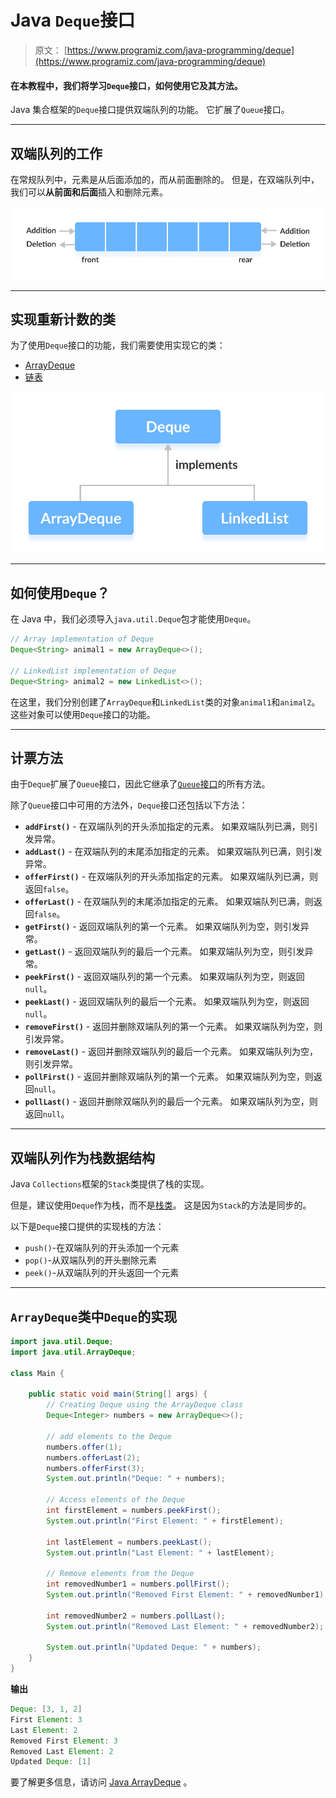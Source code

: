 # Java `Deque`接口

> 原文： [https://www.programiz.com/java-programming/deque](https://www.programiz.com/java-programming/deque)

#### 在本教程中，我们将学习`Deque`接口，如何使用它及其方法。

Java 集合框架的`Deque`接口提供双端队列的功能。 它扩展了`Queue`接口。

* * *

## 双端队列的工作

在常规队列中，元素是从后面添加的，而从前面删除的。 但是，在双端队列中，我们可以**从前面和后面**插入和删除元素。

![Working of deque (double-ended queue) data structure](img/a4f3f7a52d0692ab222a1e3c4c6fde58.png)

* * *

## 实现重新计数的类

为了使用`Deque`接口的功能，我们需要使用实现它的类：

*   [ArrayDeque](/java-programming/arraydeque "Java ArrayDeque")
*   [链表](/java-programming/linkedlist "Java LinkedList")

![ArrayDeque and Linkedlist implements Deque](img/38fa616d3b7b8422b03b2f90133c13cc.png)

* * *

## 如何使用`Deque`？

在 Java 中，我们必须导入`java.util.Deque`包才能使用`Deque`。

```java
// Array implementation of Deque
Deque<String> animal1 = new ArrayDeque<>();

// LinkedList implementation of Deque
Deque<String> animal2 = new LinkedList<>(); 
```

在这里，我们分别创建了`ArrayDeque`和`LinkedList`类的对象`animal1`和`animal2`。 这些对象可以使用`Deque`接口的功能。

* * *

## 计票方法

由于`Deque`扩展了`Queue`接口，因此它继承了[`Queue`接口](/java-programming/queue "Java Queue interface")的所有方法。

除了`Queue`接口中可用的方法外，`Deque`接口还包括以下方法：

*   **`addFirst()`** - 在双端队列的开头添加指定的元素。 如果双端队列已满，则引发异常。
*   **`addLast()`** - 在双端队列的末尾添加指定的元素。 如果双端队列已满，则引发异常。
*   **`offerFirst()`** - 在双端队列的开头添加指定的元素。 如果双端队列已满，则返回`false`。
*   **`offerLast()`** - 在双端队列的末尾添加指定的元素。 如果双端队列已满，则返回`false`。
*   **`getFirst()`** - 返回双端队列的第一个元素。 如果双端队列为空，则引发异常。
*   **`getLast()`** - 返回双端队列的最后一个元素。 如果双端队列为空，则引发异常。
*   **`peekFirst()`** - 返回双端队列的第一个元素。 如果双端队列为空，则返回`null`。
*   **`peekLast()`** - 返回双端队列的最后一个元素。 如果双端队列为空，则返回`null`。
*   **`removeFirst()`** - 返回并删除双端队列的第一个元素。 如果双端队列为空，则引发异常。
*   **`removeLast()`** - 返回并删除双端队列的最后一个元素。 如果双端队列为空，则引发异常。
*   **`pollFirst()`** - 返回并删除双端队列的第一个元素。 如果双端队列为空，则返回`null`。
*   **`pollLast()`** - 返回并删除双端队列的最后一个元素。 如果双端队列为空，则返回`null`。

* * *

## 双端队列作为栈数据结构

Java `Collections`框架的`Stack`类提供了栈的实现。

但是，建议使用`Deque`作为栈，而不是[栈类](/java-programming/stack "Java Stack class")。 这是因为`Stack`的方法是同步的。

以下是`Deque`接口提供的实现栈的方法：

*   `push()`-在双端队列的开头添加一个元素
*   `pop()`-从双端队列的开头删除元素
*   `peek()`-从双端队列的开头返回一个元素

* * *

## `ArrayDeque`类中`Deque`的实现

```java
import java.util.Deque;
import java.util.ArrayDeque;

class Main {

    public static void main(String[] args) {
        // Creating Deque using the ArrayDeque class
        Deque<Integer> numbers = new ArrayDeque<>();

        // add elements to the Deque
        numbers.offer(1);
        numbers.offerLast(2);
        numbers.offerFirst(3);
        System.out.println("Deque: " + numbers);

        // Access elements of the Deque
        int firstElement = numbers.peekFirst();
        System.out.println("First Element: " + firstElement);

        int lastElement = numbers.peekLast();
        System.out.println("Last Element: " + lastElement);

        // Remove elements from the Deque
        int removedNumber1 = numbers.pollFirst();
        System.out.println("Removed First Element: " + removedNumber1);

        int removedNumber2 = numbers.pollLast();
        System.out.println("Removed Last Element: " + removedNumber2);

        System.out.println("Updated Deque: " + numbers);
    }
} 
```

**输出**

```java
Deque: [3, 1, 2]
First Element: 3
Last Element: 2
Removed First Element: 3
Removed Last Element: 2
Updated Deque: [1] 
```

要了解更多信息，请访问 [Java ArrayDeque](/java-programming/arraydeque "Java ArrayDeque") 。
